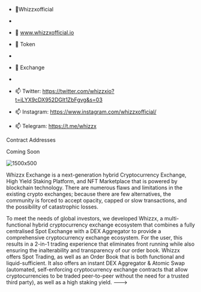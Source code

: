 - 👋Whizzxofficial
- 
- 👀 www.whizzxofficial.io


- 🌱 Token
- 
- 💞️ Exchange
-  
- 📫 Twitter:   https://twitter.com/whizzxio?t=iLYX9cDX952DGlt1ZbFgvg&s=03
- 📫 Instagram: https://www.instagram.com/whizzxofficial/
- 📫 Telegram:  https://t.me/whizzx


Contract Addresses

Coming Soon

![1500x500](https://user-images.githubusercontent.com/105502655/168313075-b2e66ccd-a52b-4a1d-8211-27177aa9856e.jpg)



Whizzx Exchange is a next-generation hybrid Cryptocurrency Exchange, High Yield Staking Platform,
and NFT Marketplace that is powered by blockchain technology. There are numerous flaws and
limitations in the existing crypto exchanges; because there are few alternatives, the community is
forced to accept opacity, capped or slow transactions, and the possibility of catastrophic losses.

To meet the needs of global investors, we developed Whizzx, a multi-functional hybrid
cryptocurrency exchange ecosystem that combines a fully centralised Spot Exchange with a DEX
Aggregator to provide a comprehensive cryptocurrency exchange ecosystem. For the user, this
results in a 2-in-1 trading experience that eliminates front running while also ensuring the
inalterability and transparency of our order book. Whizzx  offers Spot Trading, as well as an Order
Book that is both functional and liquid-sufficient. It also offers an instant DEX Aggregator &amp; Atomic
Swap (automated, self-enforcing cryptocurrency exchange contracts that allow cryptocurrencies to
be traded peer-to-peer without the need for a trusted third party), as well as a high staking yield.
--->
